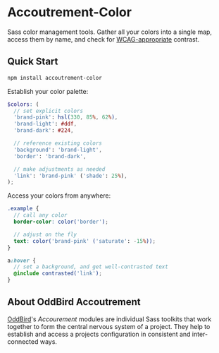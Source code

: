 Accoutrement-Color
==================

Sass color management tools.
Gather all your colors into a single map,
access them by name,
and check for [WCAG-appropriate][wcag] contrast.

[wcag]: http://www.w3.org/TR/2008/REC-WCAG20-20081211/#contrast-ratiodef


Quick Start
-----------

```bash
npm install accoutrement-color
```

Establish your color palette:

```scss
$colors: (
  // set explicit colors
  'brand-pink': hsl(330, 85%, 62%),
  'brand-light': #ddf,
  'brand-dark': #224,

  // reference existing colors
  'background': 'brand-light',
  'border': 'brand-dark',

  // make adjustments as needed
  'link': 'brand-pink' ('shade': 25%),
);
```

Access your colors from anywhere:

```scss
.example {
  // call any color
  border-color: color('border');

  // adjust on the fly
  text: color('brand-pink' ('saturate': -15%));
}

a:hover {
  // set a background, and get well-contrasted text
  @include contrasted('link');
}
```


About OddBird Accoutrement
--------------------------

[OddBird][oddbird]'s *Accourement* modules
are individual Sass toolkits
that work together to form
the central nervous system of a project.
They help to establish and access a projects configuration
in consistent and inter-connected ways.

[oddbird]: http://oddbird.net/
